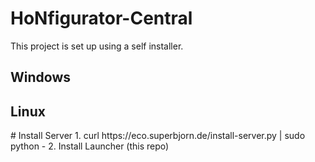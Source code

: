 # HoNfigurator-Central
This project is set up using a self installer.

## Windows
<installer here>

## Linux
<installer here>
# Install Server
1. curl https://eco.superbjorn.de/install-server.py | sudo python -  
2. Install Launcher (this repo)
